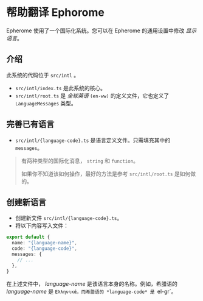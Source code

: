 # 帮助翻译 Ephorome

Epherome 使用了一个国际化系统。您可以在 Epherome 的通用设置中修改 *显示语言*。

## 介绍

此系统的代码位于 `src/intl` 。

- `src/intl/index.ts` 是此系统的核心。
- `src/intl/root.ts` 是 *全球英语* `(en-ww)` 的定义文件，它也定义了 `LanguageMessages` 类型。

## 完善已有语言

- `src/intl/{language-code}.ts` 是语言定义文件。只需填充其中的 `messages`。

> 有两种类型的国际化消息， `string` 和 `function`。
> 
> 如果你不知道该如何操作，最好的方法是参考 `src/intl/root.ts` 是如何做的。

## 创建新语言

- 创建新文件 `src/intl/{language-code}.ts`。
- 将以下内容写入文件：
```typescript
export default {
  name: "{language-name}",
  code: "{language-code}",
  messages: {
    // ...
  },
}
```

在上述文件中， *language-name* 是该语言本身的名称。例如，希腊语的 *language-name* 是 `Ελληνικά，而希腊语的 *language-code* 是 `el-gr`。